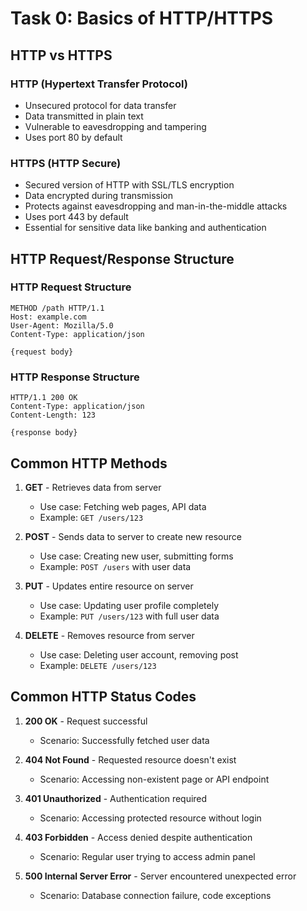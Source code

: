 # Task 0: Basics of HTTP/HTTPS

## HTTP vs HTTPS

### HTTP (Hypertext Transfer Protocol)
- Unsecured protocol for data transfer
- Data transmitted in plain text
- Vulnerable to eavesdropping and tampering
- Uses port 80 by default

### HTTPS (HTTP Secure)
- Secured version of HTTP with SSL/TLS encryption
- Data encrypted during transmission
- Protects against eavesdropping and man-in-the-middle attacks
- Uses port 443 by default
- Essential for sensitive data like banking and authentication

## HTTP Request/Response Structure

### HTTP Request Structure
```
METHOD /path HTTP/1.1
Host: example.com
User-Agent: Mozilla/5.0
Content-Type: application/json

{request body}
```

### HTTP Response Structure
```
HTTP/1.1 200 OK
Content-Type: application/json
Content-Length: 123

{response body}
```

## Common HTTP Methods

1. **GET** - Retrieves data from server
   - Use case: Fetching web pages, API data
   - Example: `GET /users/123`

2. **POST** - Sends data to server to create new resource
   - Use case: Creating new user, submitting forms
   - Example: `POST /users` with user data

3. **PUT** - Updates entire resource on server
   - Use case: Updating user profile completely
   - Example: `PUT /users/123` with full user data

4. **DELETE** - Removes resource from server
   - Use case: Deleting user account, removing post
   - Example: `DELETE /users/123`

## Common HTTP Status Codes

1. **200 OK** - Request successful
   - Scenario: Successfully fetched user data

2. **404 Not Found** - Requested resource doesn't exist
   - Scenario: Accessing non-existent page or API endpoint

3. **401 Unauthorized** - Authentication required
   - Scenario: Accessing protected resource without login

4. **403 Forbidden** - Access denied despite authentication
   - Scenario: Regular user trying to access admin panel

5. **500 Internal Server Error** - Server encountered unexpected error
   - Scenario: Database connection failure, code exceptions